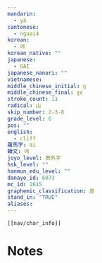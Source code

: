 ```yaml
---
mandarin:
  - yá
cantonese:
  - ngaai4
korean:
  - 애
korean_native: ""
japanese:
  - GAI
japanese_nanori: ""
vietnamese:
middle_chinese_initial: ŋ
middle_chinese_final: ɣɛ
stroke_count: 11
radical: 山
skip_number: 2-3-8
grade_level: 6
pos: ""
english:
  - cliff
羅馬字: ai
韓文: 애
joyo_level: 表外字
hsk_level: ""
hanmun_edu_level: ""
danayo_id: 6073
mc_id: 2615
graphemic_classification: 厓
stand_in: "TRUE"
aliases:
---
```

```meta-bind-embed
[[nav/char_info]]
```

# Notes
